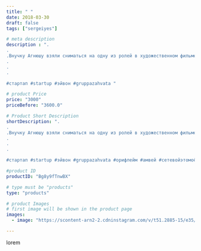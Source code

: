 ```yaml
---
title: " "
date: 2018-03-30
draft: false
tags: ["sergeiyes"]

# meta description
description : ".
.
.Внучку Агнюшу взяли сниматься на одну из ролей в художественном фильме о войне. Съёмки проходят в КРЫМУ.👍👌🔥
.
.
.

#стартап #startup #эйвон #gruppazahvata "

# product Price
price: "3000"
priceBefore: "3600.0"

# Product Short Description
shortDescription: ".
.
.Внучку Агнюшу взяли сниматься на одну из ролей в художественном фильме о войне. Съёмки проходят в КРЫМУ.👍👌🔥
.
.
.

#стартап #startup #эйвон #gruppazahvata #орифлейм #амвей #сетевойэтомоё #сетевой #миллионер #бизнесбезвложений #млм #легкиеденьги #сетевойэтомодно #автобонус #сетевоймаркетинг #стильжизни #типичныесетевики #пятигорск #КРЫМ #Севастополь #бизнес #churslabs #sergeystar #GZ2412"

#product ID
productID: "Bg8y9fTnwBX"

# type must be "products"
type: "products"

# product Images
# first image will be shown in the product page
images:
  - image: "https://scontent-arn2-2.cdninstagram.com/v/t51.2885-15/e35/29415513_508664696197160_7346036188186148864_n.jpg?tp=1&_nc_ht=scontent-arn2-2.cdninstagram.com&_nc_cat=108&_nc_ohc=sjJzzqXrSygAX9zaIHF&ccb=7-4&oh=2dc9727d69ca5f0cea711011211d683f&oe=608563CE&_nc_sid=86f79a&ig_cache_key=MTc0NjQ5NDg4MzM0MTcyOTg3OQ%3D%3D.2-ccb7-4"

---
```

lorem
